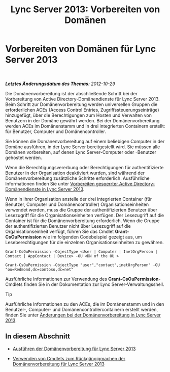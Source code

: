 ﻿---
title: 'Lync Server 2013: Vorbereiten von Domänen'
TOCTitle: Vorbereiten von Domänen
ms:assetid: 8eea541c-5f9d-4afc-92a8-a31d6f742544
ms:mtpsurl: https://technet.microsoft.com/de-de/library/Gg398721(v=OCS.15)
ms:contentKeyID: 49294721
ms.date: 05/19/2016
mtps_version: v=OCS.15
ms.translationtype: HT
---

# Vorbereiten von Domänen für Lync Server 2013

 

_**Letztes Änderungsdatum des Themas:** 2012-10-29_

Die Domänenvorbereitung ist der abschließende Schritt bei der Vorbereitung von Active Directory-Domänendienste für Lync Server 2013. Beim Schritt zur Domänenvorbereitung werden universellen Gruppen die erforderlichen ACEs (Access Control Entries, Zugriffssteuerungseinträge) hinzugefügt, über die Berechtigungen zum Hosten und Verwalten von Benutzern in der Domäne gewährt werden. Bei der Domänenvorbereitung werden ACEs im Domänenstamm und in drei integrierten Containern erstellt: für Benutzer, Computer und Domänencontroller.

Sie können die Domänenvorbereitung auf einem beliebigen Computer in der Domäne ausführen, in der Lync Server bereitgestellt wird. Sie müssen alle Domänen vorbereiten, auf denen Lync Server-Computer oder -Benutzer gehostet werden.

Wenn die Berechtigungsvererbung oder Berechtigungen für authentifizierte Benutzer in der Organisation deaktiviert wurden, sind während der Domänenvorbereitung zusätzliche Schritte erforderlich. Ausführliche Informationen finden Sie unter [Vorbereiten gesperrter Active Directory-Domänendienste in Lync Server 2013](lync-server-2013-preparing-a-locked-down-active-directory-domain-services.md).

Wenn in Ihrer Organisation anstelle der drei integrierten Container (für Benutzer, Computer und Domänencontroller) Organisationseinheiten verwendet werden, muss die Gruppe der authentifizierten Benutzer über Lesezugriff für die Organisationseinheiten verfügen. Der Lesezugriff auf die Container ist für die Domänenvorbereitung erforderlich. Wenn die Gruppe der authentifizierten Benutzer nicht über Lesezugriff auf die Organisationseinheit verfügt, führen Sie das Cmdlet **Grant-CsOuPermission** wie im folgenden Codebeispiel gezeigt aus, um Leseberechtigungen für die einzelnen Organisationseinheiten zu gewähren.

    Grant-CsOuPermission -ObjectType <User | Computer | InetOrgPerson | Contact | AppContact | Device> -OU <DN of the OU > 

    Grant-CsOuPermission -ObjectType "user","contact",inetOrgPerson" -OU "ou=Redmond,dc=contoso,dc=net"

Ausführliche Informationen zur Verwendung des **Grant-CsOuPermission**-Cmdlets finden Sie in der Dokumentation zur Lync Server-Verwaltungsshell.


> [!TIP]
> Ausführliche Informationen zu den ACEs, die im Domänenstamm und in den Benutzer-, Computer- und Domänencontrollercontainern erstellt werden, finden Sie unter <A href="lync-server-2013-changes-made-by-domain-preparation.md">Änderungen bei der Domänenvorbereitung in Lync Server 2013</A>.



## In diesem Abschnitt

  - [Ausführen der Domänenvorbereitung für Lync Server 2013](lync-server-2013-running-domain-preparation.md)

  - [Verwenden von Cmdlets zum Rückgängigmachen der Domänenvorbereitung für Lync Server 2013](lync-server-2013-using-cmdlets-to-reverse-domain-preparation.md)

